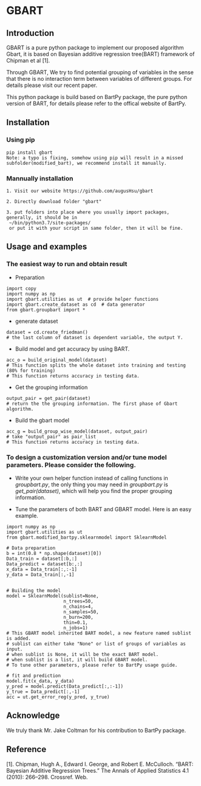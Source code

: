 # GBART


## Introduction

GBART is a pure python package to implement our proposed algorithm Gbart, it is based on Bayesian additive regression tree(BART) framework of Chipman et al [1]. 

Through GBART, We try to find potential grouping of variables in the sense that there is no interaction term between variables of different groups. For details please visit our recent paper.

This python package is build based on BartPy package, the pure python version of BART, for details please refer to the offical website of BartPy.


## Installation
### Using pip
```
pip install gbart
Note: a typo is fixing, somehow using pip will result in a missed subfolder(modified_bart), we recommend install it manually.
```
### Mannually installation
```
1. Visit our website https://github.com/augusHsu/gbart

2. Directly download folder "gbart"

3. put folders into place where you usually import packages, generally, it should be in 
 ~/bin/python3.7/site-packages/ 
 or put it with your script in same folder, then it will be fine.
```


## Usage and examples
### The easiest way to run and obtain result

* Preparation

```
import copy
import numpy as np
import gbart.utilities as ut  # provide helper functions
import gbart.create_dataset as cd  # data generator
from gbart.groupbart import * 
```
* generate dataset

```
dataset = cd.create_friedman()
# the last column of dataset is dependent variable, the output Y.
```
* Build model and get accuracy by using BART.

```
acc_o = build_original_model(dataset)
# This function splits the whole dataset into training and testing (80% for training)
# This function returns accuracy in testing data.
```

* Get the grouping information

```
output_pair = get_pair(dataset)
# return the the grouping information. The first phase of Gbart algorithm.

```

* Build the gbart model 

```
acc_g = build_group_wise_model(dataset, output_pair)
# take "output_pair" as pair_list 
# This function returns accuracy in testing data.

```
### To design a customization version and/or tune model parameters. Please consider the following. 

* Write your own helper function instead of calling functions in *groupbart.py*, the only thing you may need in *groupbart.py* is  *get_pair(dataset)*, which will help you find the proper grouping information.


* Tune the parameters of both BART and GBART model. Here is an easy example.

```
import numpy as np
import gbart.utilities as ut
from gbart.modified_bartpy.sklearnmodel import SklearnModel

# Data preparation 
b = int(0.8 * np.shape(dataset)[0])  
Data_train = dataset[:b,:]
Data_predict = dataset[b:,:]
x_data = Data_train[:,:-1]
y_data = Data_train[:,-1]


# Building the model
model = SklearnModel(sublist=None,
                     n_trees=50,
                     n_chains=4,
                     n_samples=50,
                     n_burn=200,
                     thin=0.1,
                     n_jobs=1)
# This GBART model inherited BART model, a new feature named sublist is added. 
# sublist can either take "None" or list of groups of variables as input.
# when sublist is None, it will be the exact BART model.
# when sublist is a list, it will build GBART model.
# To tune other parameters, please refer to BartPy usage guide.

# fit and prediction 
model.fit(x_data, y_data)
y_pred = model.predict(Data_predict[:,:-1])
y_true = Data_predict[:,-1]
acc = ut.get_error_reg(y_pred, y_true)

```



## Acknowledge  

We truly thank Mr. Jake Coltman for his contribution to BartPy package.

## Reference

[1]. Chipman, Hugh A., Edward I. George, and Robert E. McCulloch. “BART: Bayesian Additive Regression Trees.” The Annals of Applied Statistics 4.1 (2010): 266–298. Crossref. Web. 

 

